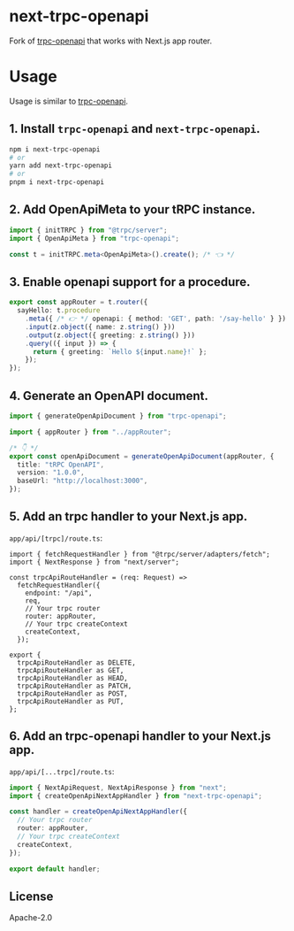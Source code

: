 # next-trpc-openapi

Fork of [trpc-openapi](https://github.com/jlalmes/trpc-openapi) that works with Next.js app router.

# Usage

Usage is similar to [trpc-openapi](https://github.com/jlalmes/trpc-openapi#usage).

## 1. Install `trpc-openapi` and `next-trpc-openapi`.

```bash
npm i next-trpc-openapi
# or
yarn add next-trpc-openapi
# or
pnpm i next-trpc-openapi
```

## 2. Add OpenApiMeta to your tRPC instance.

```ts
import { initTRPC } from "@trpc/server";
import { OpenApiMeta } from "trpc-openapi";

const t = initTRPC.meta<OpenApiMeta>().create(); /* 👈 */
```

## 3. Enable openapi support for a procedure.

```ts
export const appRouter = t.router({
  sayHello: t.procedure
    .meta({ /* 👉 */ openapi: { method: 'GET', path: '/say-hello' } })
    .input(z.object({ name: z.string() }))
    .output(z.object({ greeting: z.string() }))
    .query(({ input }) => {
      return { greeting: `Hello ${input.name}!` };
    });
});
```

## 4. Generate an OpenAPI document.

```ts
import { generateOpenApiDocument } from "trpc-openapi";

import { appRouter } from "../appRouter";

/* 👇 */
export const openApiDocument = generateOpenApiDocument(appRouter, {
  title: "tRPC OpenAPI",
  version: "1.0.0",
  baseUrl: "http://localhost:3000",
});
```

## 5. Add an trpc handler to your Next.js app.

`app/api/[trpc]/route.ts`:

```tsx
import { fetchRequestHandler } from "@trpc/server/adapters/fetch";
import { NextResponse } from "next/server";

const trpcApiRouteHandler = (req: Request) =>
  fetchRequestHandler({
    endpoint: "/api",
    req,
    // Your trpc router
    router: appRouter,
    // Your trpc createContext
    createContext,
  });

export {
  trpcApiRouteHandler as DELETE,
  trpcApiRouteHandler as GET,
  trpcApiRouteHandler as HEAD,
  trpcApiRouteHandler as PATCH,
  trpcApiRouteHandler as POST,
  trpcApiRouteHandler as PUT,
};
```

## 6. Add an trpc-openapi handler to your Next.js app.

`app/api/[...trpc]/route.ts`:

```ts
import { NextApiRequest, NextApiResponse } from "next";
import { createOpenApiNextAppHandler } from "next-trpc-openapi";

const handler = createOpenApiNextAppHandler({
  // Your trpc router
  router: appRouter,
  // Your trpc createContext
  createContext,
});

export default handler;
```

## License

Apache-2.0
